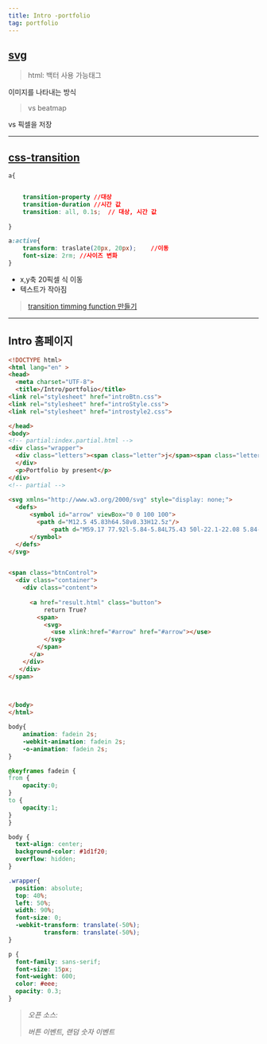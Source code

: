 ```yaml
---
title: Intro -portfolio
tag: portfolio
---
```




## [svg](https://www.opentutorials.org/course/2418/13666)

> html: 백터 사용 가능태그

이미지를 나타내는 방식

>  vs beatmap

vs 픽셀을 저장





---

## [css-transition](https://www.opentutorials.org/course/2418/13691)

```css
a{


	transition-property	//대상
	transition-duration	//시간 값
    transition: all, 0.1s;	// 대상, 시간 값
    
}
```

```css
a:active{
	transform: traslate(20px, 20px);	//이동
	font-size: 2rm;	//사이즈 변화
}
```



+ x,y축 20픽셀 식 이동
+ 텍스트가 작아짐

> [transition timming function 만들기](https://matthewlein.com/ceaser/)

   

---

## Intro 홈페이지

```html
<!DOCTYPE html>
<html lang="en" >
<head>
  <meta charset="UTF-8">
  <title>/Intro/portfolio</title>
<link rel="stylesheet" href="introBtn.css">
<link rel="stylesheet" href="introStyle.css">
<link rel="stylesheet" href="introstyle2.css">

</head>
<body>
<!-- partial:index.partial.html -->
<div class="wrapper">
  <div class="letters"><span class="letter">j</span><span class="letter">o</span><span class="letter">u</span><span class="letter">n</span><span class="letter">g</span><span class="letter">.</span><span class="letter">d</span><span class="letter">o</span><span class="letter">n</span><span class="letter">g</span><span class="letter">.</span><span class="letter">s</span><span class="letter">e</span><span class="letter">o</span><span class="letter">b</span><span class="letter"></span>
  </div>
  <p>Portfolio by present</p>
</div>
<!-- partial -->
  
<svg xmlns="http://www.w3.org/2000/svg" style="display: none;">
  <defs>
	  <symbol id="arrow" viewBox="0 0 100 100">
	  	<path d="M12.5 45.83h64.58v8.33H12.5z"/>
    		<path d="M59.17 77.92l-5.84-5.84L75.43 50l-22.1-22.08 5.84-5.84L87.07 50z"/>
	  </symbol>
  </defs>
</svg>


<span class="btnControl">
  <div class="container">
    <div class="content">
      
      <a href="result.html" class="button">
          return True?
        <span>
          <svg>
            <use xlink:href="#arrow" href="#arrow"></use>
          </svg>
        </span>
      </a>
    </div>
   </div>
</span>
 


</body>
</html>
```



```css
body{
    animation: fadein 2s;
    -webkit-animation: fadein 2s;
    -o-animation: fadein 2s;
}

@keyframes fadein {
from {
    opacity:0;
}
to {
    opacity:1;
}
}

body {
  text-align: center;
  background-color: #1d1f20;
  overflow: hidden;
}

.wrapper{
  position: absolute;
  top: 40%;
  left: 50%;
  width: 90%;
  font-size: 0;
  -webkit-transform: translate(-50%);
          transform: translate(-50%);
}

p {
  font-family: sans-serif;
  font-size: 15px;
  font-weight: 600;
  color: #eee;
  opacity: 0.3;
}
```

>  _오픈 소스:_
>
> _버튼 이벤트, 랜덤 숫자 이벤트_



